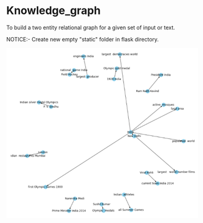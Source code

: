 # Knowledge_graph
To build a two entity relational graph for a given set of input or text.

NOTICE:-
        Create new empty "static" folder in flask directory.


![noice](https://github.com/Rishabhjaiswal0111/Knowledge_graph/blob/master/KG.PNG?raw=true)
